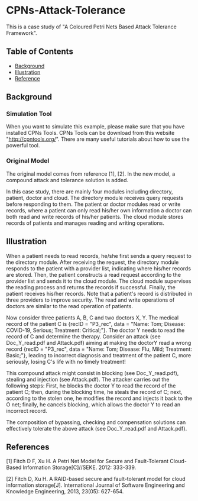 # CPNs-Attack-Tolerance
This is a case study of "A Coloured Petri Nets Based Attack Tolerance Framework". 

## Table of Contents

- [Background](#Background)
- [Illustration](#Illustration)
- [Reference](#References)

## Background

### Simulation Tool

When you want to simulate this example, please make sure that you have installed CPNs Tools. CPNs Tools can be download from this website "http://cpntools.org/". There are many useful tutorials about how to use the powerful tool.

### Original Model

The original model comes from reference [1], [2]. In the new model, a compound attack and tolerance solution is added. 

In this case study, there are mainly four modules including directory, patient, doctor and cloud. 
    The directory module receives query requests before responding to them. 
    The patient or doctor modules read or write records, where 
        a patient can only read his/her own information
        a doctor can both read and write records of his/her patients. 
    The cloud module stores records of patients and manages reading and writing operations. 
 
## Illustration
 
When a patient needs to read records, he/she first sends a query request to the directory module. After receiving the request, the directory module responds to the patient with a provider list,  indicating where his/her records are stored. Then, the patient constructs a read request according to the provider list and sends it to the cloud module. The cloud module supervises the reading process and returns the records if successful. Finally, the patient receives his/her records. Note that a patient's record is distributed in three providers to improve security. The read and write operations of doctors are similar to the read operation of patients. 

Now consider three patients A, B, C and two doctors X, Y. The medical record of the patient C is {recID = "P3\_rec", data = "Name: Tom; Disease: COVID-19, Serious; Treatment: Critical;"}. The doctor Y needs to read the record of C and determine the therapy. Consider an attack (see Doc_Y_read.pdf and Attack.pdf) aiming at making the doctorY read a wrong record {recID = "P3\_rec", data = "Name: Tom; Disease: Flu, Mild; Treatment: Basic;"}, leading to incorrect diagnosis and treatment of the patient C, more seriously, losing C's life with no timely treatment! 

This compound attack might consist in blocking (see Doc_Y_read.pdf), stealing and injection (see Attack.pdf). The attacker carries out the following steps: First, he blocks the doctor Y to read the record of the patient C; then, during the blocking time, he steals the record of C; next, according to the stolen one, he modifies the record and injects it back to the O net; finally, he cancels blocking, which allows the doctor Y to read an incorrect record.

The composition of bypassing, checking and compensation solutions can effectively tolerate the above attack (see Doc_Y_read.pdf and Attack.pdf).


## References

[1] Fitch D F, Xu H. A Petri Net Model for Secure and Fault-Tolerant Cloud-Based Information Storage[C]//SEKE. 2012: 333-339.

[2] Fitch D, Xu H. A RAID-based secure and fault-tolerant model for cloud information storage[J]. International Journal of Software Engineering and Knowledge Engineering, 2013, 23(05): 627-654.
